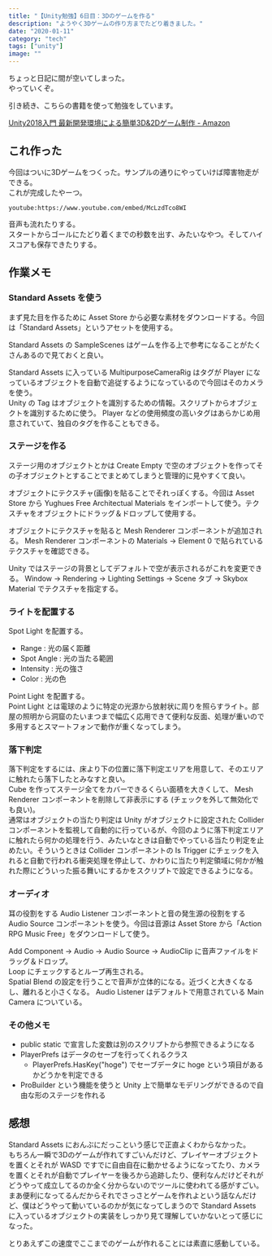 ```yaml
---
title: "【Unity勉強】6日目：3Dのゲームを作る"
description: "ようやく3Dゲームの作り方までたどり着きました。"
date: "2020-01-11"
category: "tech"
tags: ["unity"]
image: ""
---
```


ちょっと日記に間が空いてしまった。  
やっていくぞ。

引き続き、こちらの書籍を使って勉強をしています。

[Unity2018入門 最新開発環境による簡単3D&2Dゲーム制作 - Amazon](https://www.amazon.co.jp/dp/4797397667)

## これ作った

今回はついに3Dゲームをつくった。サンプルの通りにやっていけば障害物走ができる。  
これが完成したやーつ。

`youtube:https://www.youtube.com/embed/McLzdTco8WI`

音声も流れたりする。  
スタートからゴールにたどり着くまでの秒数を出す、みたいなやつ。そしてハイスコアも保存できたりする。

## 作業メモ

### Standard Assets を使う

まず見た目を作るために Asset Store から必要な素材をダウンロードする。今回は「Standard Assets」というアセットを使用する。

Standard Assets の SampleScenes はゲームを作る上で参考になることがたくさんあるので見ておくと良い。

Standard Assets に入っている MultipurposeCameraRig はタグが Player になっているオブジェクトを自動で追従するようになっているので今回はそのカメラを使う。  
Unity の Tag はオブジェクトを識別するための情報。スクリプトからオブジェクトを識別するために使う。 Player などの使用頻度の高いタグはあらかじめ用意されていて、独自のタグを作ることもできる。

### ステージを作る

ステージ用のオブジェクトとかは Create Empty で空のオブジェクトを作ってその子オブジェクトとすることでまとめてしまうと管理的に見やすくて良い。

オブジェクトにテクスチャ(画像)を貼ることでそれっぽくする。今回は Asset Store から Yughues Free Architectual Materials をインポートして使う。テクスチャをオブジェクトにドラッグ＆ドロップして使用する。

オブジェクトにテクスチャを貼ると Mesh Renderer コンポーネントが追加される。 Mesh Renderer コンポーネントの Materials -> Element 0 で貼られているテクスチャを確認できる。

Unity ではステージの背景としてデフォルトで空が表示されるがこれを変更できる。 Window -> Rendering -> Lighting Settings -> Scene タブ -> Skybox Material でテクスチャを指定する。

### ライトを配置する

Spot Light を配置する。

- Range : 光の届く距離
- Spot Angle : 光の当たる範囲
- Intensity : 光の強さ
- Color : 光の色

Point Light を配置する。  
Point Light とは電球のように特定の光源から放射状に周りを照らすライト。部屋の照明から洞窟のたいまつまで幅広く応用できて便利な反面、処理が重いので多用するとスマートフォンで動作が重くなってしまう。

### 落下判定

落下判定をするには、床より下の位置に落下判定エリアを用意して、そのエリアに触れたら落下したとみなすと良い。  
Cube を作ってステージ全てをカバーできるくらい面積を大きくして、 Mesh Renderer コンポーネントを削除して非表示にする (チェックを外して無効化でも良い)。  
通常はオブジェクトの当たり判定は Unity がオブジェクトに設定された Collider コンポーネントを監視して自動的に行っているが、今回のように落下判定エリアに触れたら何かの処理を行う、みたいなときは自動でやっている当たり判定を止めたい。そういうときは Collider コンポーネントの Is Trigger にチェックを入れると自動で行われる衝突処理を停止して、かわりに当たり判定領域に何かが触れた際にどういった振る舞いにするかをスクリプトで設定できるようになる。

### オーディオ

耳の役割をする Audio Listener コンポーネントと音の発生源の役割をする Audio Source コンポーネントを使う。今回は音源は Asset Store から「Action RPG Music Free」をダウンロードして使う。

Add Component -> Audio -> Audio Source -> AudioClip に音声ファイルをドラッグ＆ドロップ。  
Loop にチェックするとループ再生される。  
Spatial Blend の設定を行うことで音声が立体的になる。近づくと大きくなるし、離れると小さくなる。
Audio Listener はデフォルトで用意されている Main Camera についている。

### その他メモ

- public static で宣言した変数は別のスクリプトから参照できるようになる
- PlayerPrefs はデータのセーブを行ってくれるクラス
  - PlayerPrefs.HasKey("hoge") でセーブデータに hoge という項目があるかどうかを判定できる
- ProBuilder という機能を使うと Unity 上で簡単なモデリングができるので自由な形のステージを作れる

## 感想

Standard Assets におんぶにだっこという感じで正直よくわからなかった。  
もちろん一瞬で3Dのゲームが作れてすごいんだけど、プレイヤーオブジェクトを置くとそれが WASD ですでに自由自在に動かせるようになってたり、カメラを置くとそれが自動でプレイヤーを後ろから追跡したり、便利なんだけどそれがどうやって成立してるのか全く分からないのでツールに使われてる感がすごい。  
まあ便利になってるんだからそれでさっさとゲームを作れよという話なんだけど、僕はどうやって動いているのかが気になってしまうので Standard Assets に入っているオブジェクトの実装をしっかり見て理解していかないとって感じになった。

とりあえずこの速度でここまでのゲームが作れることには素直に感動している。
